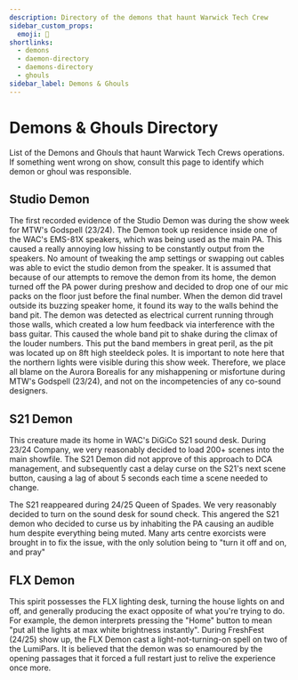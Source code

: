 ```yaml
---
description: Directory of the demons that haunt Warwick Tech Crew
sidebar_custom_props:
  emoji: 👻
shortlinks:
  - demons
  - daemon-directory
  - daemons-directory
  - ghouls
sidebar_label: Demons & Ghouls
---
```


# Demons & Ghouls Directory

List of the Demons and Ghouls that haunt Warwick Tech Crews operations. If something went wrong on show, consult this
page to identify which demon or ghoul was responsible.

## Studio Demon

The first recorded evidence of the Studio Demon was during the show week for MTW's Godspell (23/24). The Demon took up
residence inside one of the WAC's EMS-81X speakers, which was being used as the main PA. This caused a really annoying
low hissing to be constantly output from the speakers. No amount of tweaking the amp settings or swapping out cables was
able to evict the studio demon from the speaker. It is assumed that because of our attempts to remove the demon from its
home, the demon turned off the PA power during preshow and decided to drop one of our mic packs on the floor just before
the final number. When the demon did travel outside its buzzing speaker home, it found its way to the walls behind the
band pit. The demon was detected as electrical current running through those walls, which created a low hum feedback via
interference with the bass guitar. This caused the whole band pit to shake during the climax of the louder numbers. This
put the band members in great peril, as the pit was located up on 8ft high steeldeck poles. It is important to note here
that the northern lights were visible during this show week. Therefore, we place all blame on the Aurora Borealis for any
mishappening or misfortune during MTW's Godspell (23/24), and not on the incompetencies of any co-sound designers.

## S21 Demon

This creature made its home in WAC's DiGiCo S21 sound desk. During 23/24 Company, we very reasonably decided to load
200+ scenes into the main showfile. The S21 Demon did not approve of this approach to DCA management, and subsequently
cast a delay curse on the S21's next scene button, causing a lag of about 5 seconds each time a scene needed to change.

The S21 reappeared during 24/25 Queen of Spades. We very reasonably decided to turn on the sound desk for sound check. This angered the S21 demon who decided to curse us by inhabiting the PA causing an audible hum despite everything being muted. Many arts centre exorcists were brought in to fix the issue, with the only solution being to "turn it off and on, and pray"

## FLX Demon

This spirit possesses the FLX lighting desk, turning the house lights on and off, and generally producing the exact
opposite of what you're trying to do. For example, the demon interprets pressing the "Home" button to mean "put all the
lights at max white brightness instantly".
During FreshFest (24/25) show up, the FLX Demon cast a light-not-turning-on spell on two of the LumiPars. It is believed 
that the demon was so enamoured by the opening passages that it forced a full restart just to relive the experience once more.

